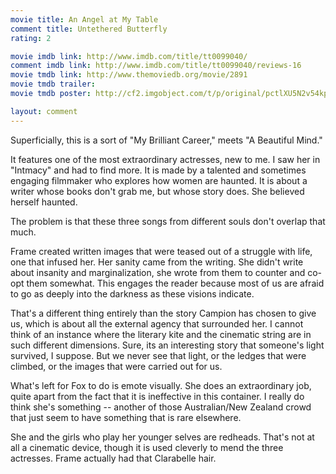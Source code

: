 ```yaml
---
movie title: An Angel at My Table
comment title: Untethered Butterfly
rating: 2

movie imdb link: http://www.imdb.com/title/tt0099040/
comment imdb link: http://www.imdb.com/title/tt0099040/reviews-16
movie tmdb link: http://www.themoviedb.org/movie/2891
movie tmdb trailer: 
movie tmdb poster: http://cf2.imgobject.com/t/p/original/pctlXU5N2v54kpr9QeCo41vlCkP.jpg

layout: comment
---
```


Superficially, this is a sort of "My Brilliant Career," meets "A Beautiful Mind."

It features one of the most extraordinary actresses, new to me. I saw her in "Intmacy" and had to find more. It is made by a talented and sometimes engaging filmmaker who explores how women are haunted. It is about a writer whose books don't grab me, but whose story does. She believed herself haunted.

The problem is that these three songs from different souls don't overlap that much.

Frame created written images that were teased out of a struggle with life, one that infused her. Her sanity came from the writing. She didn't write about insanity and marginalization, she wrote from them to counter and co-opt them somewhat. This engages the reader because most of us are afraid to go as deeply into the darkness as these visions indicate.

That's a different thing entirely than the story Campion has chosen to give us, which is about all the external agency that surrounded her. I cannot think of an instance where the literary kite and the cinematic string are in such different dimensions. Sure, its an interesting story that someone's light survived, I suppose. But we never see that light, or the ledges that were climbed, or the images that were carried out for us.

What's left for Fox to do is emote visually. She does an extraordinary job, quite apart from the fact that it is ineffective in this container. I really do think she's something -- another of those Australian/New Zealand crowd that just seem to have something that is rare elsewhere.

She and the girls who play her younger selves are redheads. That's not at all a cinematic device, though it is used cleverly to mend the three actresses. Frame actually had that Clarabelle hair.